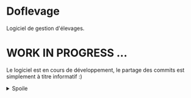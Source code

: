 # Doflevage
Logiciel de gestion d'élevages.

# WORK IN PROGRESS ...
Le logiciel est en cours de développement, le partage des commits est simplement à titre informatif :)

<details>
  <summary>Spoile</summary>
  
  ![visual](https://www.zupimages.net/up/20/34/fy0f.png)
  
  ![race](https://www.zupimages.net/up/20/34/n37b.png)
</details>
